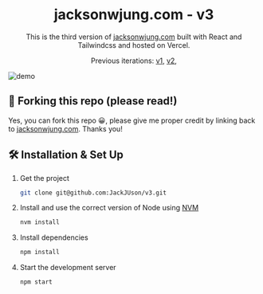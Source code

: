 <h1 align="center">
  jacksonwjung.com - v3
</h1>
<p align="center">
  This is the third version of <a href="https://jacksonwjung.com" target="_blank">jacksonwjung.com</a> built with React and Tailwindcss and hosted on Vercel.
</p>
<p align="center">
  Previous iterations:
  <a href="https://github.com/JackJUson/v1" target="_blank">v1</a>,
  <a href="https://github.com/JackJUson/v2" target="_blank">v2</a>,
</p>

![demo](<img width="1714" height="947" alt="demo" src="https://github.com/user-attachments/assets/bfbca245-402f-4118-bfb7-c5d17e959682" />)

## 🚨 Forking this repo (please read!)

Yes, you can fork this repo 😀, please give me proper credit by linking back to [jacksonwjung.com](https://jacksonwjung.com). Thanks you!

## 🛠 Installation & Set Up

1. Get the project

   ```sh
   git clone git@github.com:JackJUson/v3.git
   ```

2. Install and use the correct version of Node using [NVM](https://github.com/nvm-sh/nvm)

   ```sh
   nvm install
   ```

3. Install dependencies

   ```sh
   npm install
   ```

4. Start the development server

   ```sh
   npm start
   ```
